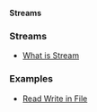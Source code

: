 **Streams**

### Streams
- [What is Stream](/Languages/Programming_Languages/c++/Streams/)

### Examples
- [Read Write in File]()
